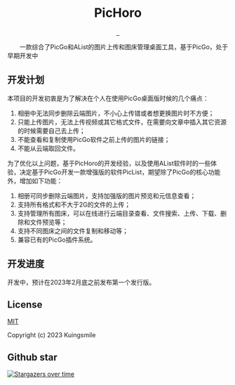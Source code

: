 
<div align="center">
  <img src="http://imgx.horosama.com/admin_uploads/2022/10/2022_10_05_633d79e401694.png" alt="">
  <h1>PicHoro</h1>
  <a href="https://github.com/Kuingsmile/PicHoro/releases">
    <img src="https://img.shields.io/github/downloads/Kuingsmile/PicList/total.svg?style=flat-square" alt="">
  </a>
  <a href="https://github.com/Kuingsmile/PicHoro/releases/latest">
    <img src="https://img.shields.io/github/release/Kuingsmile/PicList.svg?style=flat-square" alt="">
  </a>
  <a href="https://github.com/Kuingsmile/PicHoro">
     <img src="https://img.shields.io/github/stars/Kuingsmile/PicList.svg?style=flat-square" alt="">
     </a>
</div>

&emsp;&emsp;一款综合了PicGo和AList的图片上传和图床管理桌面工具，基于PicGo，处于早期开发中

## 开发计划

本项目的开发初衷是为了解决在个人在使用PicGo桌面版时候的几个痛点：

1. 相册中无法同步删除云端图片，不小心上传错或者想更换图片时不方便；
2. 只能上传图片，无法上传视频或其它格式文件，在需要向文章中插入其它资源的时候需要自己去上传；
3. 不能查看和复制使用PicGo软件之前上传的图片的链接；
4. 不能从云端取回文件。

为了优化以上问题，基于PicHoro的开发经验，以及使用AList软件时的一些体验，决定基于PicGo开发一款增强版的软件PicList，期望除了PicGo的核心功能外，增加如下功能：

1. 相册可同步删除云端图片，支持加强版的图片预览和元信息查看；
2. 支持所有格式和不大于2G的文件的上传；
3. 支持管理所有图床，可以在线进行云端目录查看、文件搜索、上传、下载、删除和文件预览等；
4. 支持不同图床之间的文件复制和移动等；
5. 兼容已有的PicGo插件系统。

## 开发进度

开发中，预计在2023年2月底之前发布第一个发行版。

## License

[MIT](https://opensource.org/licenses/MIT)

Copyright (c) 2023 Kuingsmile

## Github star

[![Stargazers over time](https://starchart.cc/Kuingsmile/PicHoro.svg)](https://starchart.cc/Kuingsmile/PicList)
